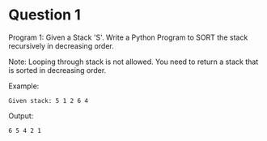 # Question 1

Program 1: Given a Stack 'S'. Write a Python Program to SORT the stack recursively in decreasing order.

Note: Looping through stack is not allowed. You need to return a stack that is sorted in decreasing order.

Example:

    Given stack: 5 1 2 6 4

Output:

    6 5 4 2 1

